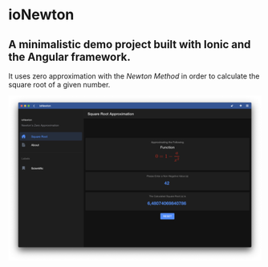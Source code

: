 # ioNewton

A minimalistic demo project built with Ionic and the Angular framework.
-----------------------------------------------------------------------

It uses zero approximation with the *Newton Method* in order to calculate the square root of a given number.

![alt text](docs/Screenshot.png?raw=true "Screenshot")
